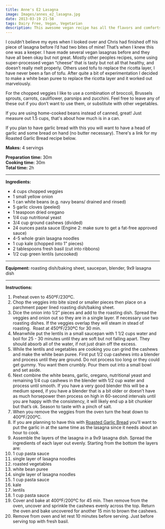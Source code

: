 ```yaml
---
title: Anne's E2 Lasagna
image: Images/annes_e2_lasagna.jpg
date: 2013-03-19 21-58
tags: Dairy Free, Vegan, Vegetarian
description: This awesome vegan recipe has all the flavors and comforts of a traditional lasagna but none of the animal fats or cholesterol.
---
```

I couldn’t believe my eyes when I looked over and Chris had finished off his piece of lasagna before I’d had two bites of mine! That’s when I knew this one was a keeper. I have made several vegan lasagnas before and they have all been okay but not great. Mostly other peoples recipes, some using super-processed vegan “cheese” that is tasty but not all that healthy, and doesn’t really melt properly. Others used tofu to replace the ricotta layer, I have never been a fan of tofu. After quite a bit of experimentation I decided to make a white bean puree to replace the ricotta layer and it worked out marvelously.

For the chopped veggies I like to use a combination of broccoli, Brussels sprouts, carrots, cauliflower, parsnips and zucchini. Feel free to leave any of these out if you don’t want to use them, or substitute with other vegetables. 

If you are using home-cooked beans instead of canned, great! Just measure out 1.5 cups, that's about how much is in a can.

If you plan to have garlic bread with this you will want to have a head of garlic and some bread on hand (no butter necessary). There's a link for my Roasted Garlic Bread recipe below.

**Makes:** 4 servings

**Preparation time:** 30m  
**Cooking time:** 30m  
**Total time:** 2h

---

**Ingredients:**

- 4 cups chopped veggies
- 1 small yellow onion
- 1  can white beans (e.g. navy beans/ drained and rinsed)
- 5 garlic cloves (peeled)
- 1 teaspoon dried oregano
- 1/4 cup nutritional yeast
- 3/4  cup ground cashews (divided)
- 24 ounces pasta sauce (Engine 2: make sure to get a fat-free approved sauce)
- 4-5 whole grain lasagna noodles
- 1 cup kale (chopped into 1" pieces)
- 2 tablespoons fresh basil (cut into ribbons)
- 1/2 cup green lentils (uncooked)


---

**Equipment:** roasting dish/baking sheet, saucepan, blender, 9x9 lasagna dish 

---

**Instructions:**

1. Preheat oven to 450ºF/230ºC.
1. Chop the veggies into bite sized or smaller pieces then place on a parchment paper lined roasting dish/baking sheet.
1. Dice the onion into 1/2” pieces and add to the roasting dish. Spread the veggies and onion out so they are in a single layer. If necessary use two roasting dishes. If the veggies overlap they will steam in stead of roasting.  Roast at 450ºF/230ºC for 30 min. 
1. Meanwhile put the lentils in a small saucepan with 1 1/2 cups water and boil for 25 - 30 minutes until they are soft but not falling apart. They should absorb all of the water, if not just drain off the excess.
1. While the lentils and vegetables are cooking you can grind the cashews and make the white bean puree. First put 1/2 cup cashews into a blender and process until they are ground. Do not process too long or they could get gummy. You want them crumbly. Pour them out into a small bowl and set aside.
1. Next combine the white beans, garlic, oregano, nutritional yeast and remaining 1/4 cup cashews in the blender with 1/2 cup water and process until smooth. If you have a very good blender this will be a medium speed, if you have a blender that is a bit older or doesn’t have as much horsepower then process on high in 60-second intervals until you are happy with the consistency, it will likely end up a bit chunkier but that’s ok. Season to taste with a pinch of salt.
1. When you remove the veggies from the oven turn the heat down to 400ºF/200ºC.
1. If you are planning to have this with [Roasted Garlic Bread](https://wafflehearts.com/recipes/roasted-garlic-bread) you'll want to put the garlic in at the same time as the lasagna since it needs about an hour to cook.
1. Assemble the layers of the lasagna in a 9x9 lasagna dish. Spread the ingredients of each layer out evenly. Starting from the bottom the layers are:
1. 1 cup pasta sauce
1. single layer of lasagna noodles
1. roasted vegetables
1. white bean puree
1. single layer of lasagna noodles
1. 1 cup pasta sauce
1. kale
1. lentils
1. 1 cup pasta sauce
1. Cover and bake at 400ºF/200ºC for 45 min. Then remove from the oven, uncover and sprinkle the cashews evenly across the top. Return the oven and bake uncovered for another 15 min to brown the cashews.
1. Remove from oven and let rest 10 minutes before serving. Just before serving top with fresh basil.


